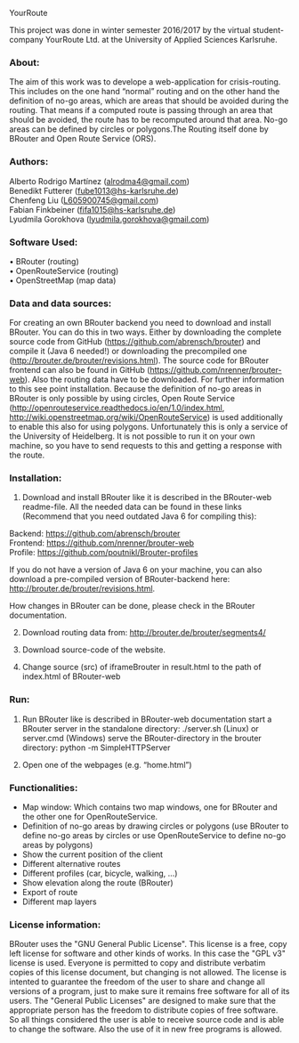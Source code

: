 YourRoute

This project was done in winter semester 2016/2017 by the virtual student-company YourRoute Ltd. at the University of Applied Sciences Karlsruhe.

### About:
The aim of this work was to develope a web-application for crisis-routing. This includes on the one hand “normal” routing and on the other hand the definition of no-go areas, which are areas that should be avoided during the routing. That means if a computed route is passing through an area that should be avoided, the route has to be recomputed around that area. No-go areas can be defined by circles or polygons.The Routing itself done by BRouter and Open Route Service (ORS).

### Authors: 
Alberto Rodrigo Martínez (alrodma4@gmail.com)</br>
Benedikt Futterer (fube1013@hs-karlsruhe.de)</br>
Chenfeng Liu (L605900745@gmail.com)</br>
Fabian Finkbeiner (fifa1015@hs-karlsruhe.de)</br>
Lyudmila Gorokhova (lyudmila.gorokhova@gmail.com)</br>

### Software Used:
•	BRouter (routing)</br>
•	OpenRouteService (routing)</br>
•	OpenStreetMap (map data)</br>

### Data and data sources:
For creating an own BRouter backend you need to download and install BRouter. You can do this in two ways. Either by downloading the complete source code from GitHub (https://github.com/abrensch/brouter) and compile it (Java 6 needed!) or downloading the precompiled one (http://brouter.de/brouter/revisions.html). The source code for BRouter frontend can also be found in GitHub (https://github.com/nrenner/brouter-web). Also the routing data have to be downloaded. For further information to this see point installation.
Because the definition of no-go areas in BRouter is only possible by using circles, Open Route Service (http://openrouteservice.readthedocs.io/en/1.0/index.html, http://wiki.openstreetmap.org/wiki/OpenRouteService) is used additionally to enable this also for using polygons. Unfortunately this is only a service of the  University of Heidelberg. It is not possible to run it on your own machine, so you have to send requests to this and getting a response with the route.

### Installation:
1) Download and install BRouter like it is described in the BRouter-web readme-file. All the needed data can be found in these links (Recommend that you need outdated Java 6 for compiling this):

Backend: https://github.com/abrensch/brouter</br>
Frontend: https://github.com/nrenner/brouter-web</br>
Profile: https://github.com/poutnikl/Brouter-profiles</br>

If you do not have a version of Java 6 on your machine, you can also download a pre-compiled version of BRouter-backend here: http://brouter.de/brouter/revisions.html.

How changes in BRouter can be done, please check in the BRouter documentation.

2) Download routing data from: http://brouter.de/brouter/segments4/

3) Download source-code of the website.

4) Change source (src) of iframeBrouter in result.html to the path of index.html of BRouter-web

### Run:
1) Run BRouter like is described in BRouter-web documentation
start a BRouter server in the standalone directory: 
./server.sh (Linux) or server.cmd (Windows) 
serve the BRouter-directory in the brouter directory: 
python -m SimpleHTTPServer

2) Open one of the webpages (e.g. “home.html”)

### Functionalities:
- Map window: Which contains two map windows, one for BRouter and the other one for OpenRouteService.
-	Definition of no-go areas by drawing circles or polygons
  (use BRouter to define no-go areas by circles or use OpenRouteService to define no-go areas by polygons) 
- Show the current position of the client
- Different alternative routes
- Different profiles (car, bicycle, walking, …)
- Show elevation along the route (BRouter)
- Export of route
- Different map layers

### License information:
BRouter uses the "GNU General Public License". This license is a free, copy left license for software and other kinds of works. In this case the "GPL v3" license is used. Everyone is permitted to copy and distribute verbatim copies of this license document, but changing is not allowed. The license is intented to guarantee the freedom of the user to share and change all versions of a program, just to make sure it remains free software for all of its users. The "General Public Licenses" are designed to make sure that the appropriate person has the freedom to distribute copies of free software. So all things considered the user is able to receive source code and is able to change the software. Also the use of it in new free programs is allowed.
